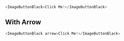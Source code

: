 ```js
<ImageButtonBlack>Click Me!</ImageButtonBlack>
```

## With Arrow
```js
<ImageButtonBlack arrow>Click Me!</ImageButtonBlack>
```
